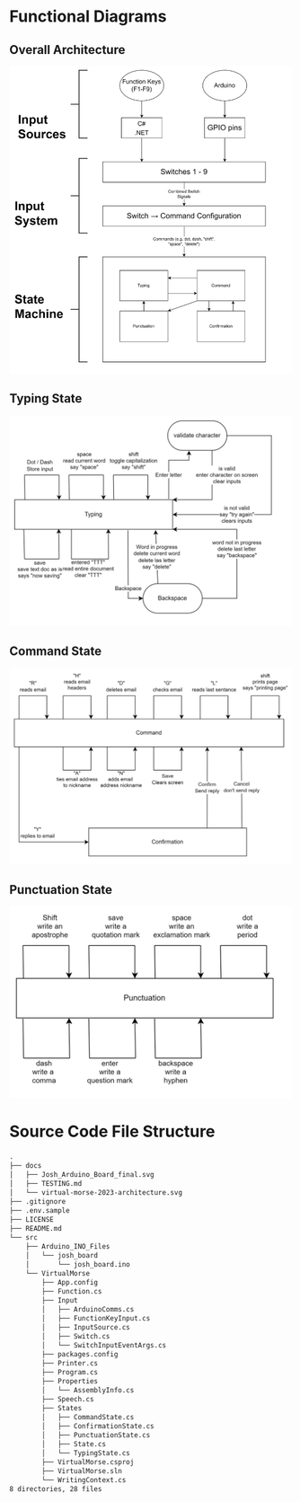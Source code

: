 # Functional Diagrams
## Overall Architecture
![diagram1](https://github.com/larueben/virtual-morse/blob/main/docs/pictures%20and%20sketches/Software%20diagram1.png)
## Typing State
![diagram2](https://github.com/larueben/virtual-morse/blob/main/docs/pictures%20and%20sketches/Software%20diagram2.png)
## Command State
![diagram3](https://github.com/larueben/virtual-morse/blob/main/docs/pictures%20and%20sketches/Software%20diagram3.png)
## Punctuation State
![diagram4](https://github.com/larueben/virtual-morse/blob/main/docs/pictures%20and%20sketches/Software%20diagram4.png)

# Source Code File Structure
```
.
├── docs
│   ├── Josh_Arduino_Board_final.svg
│   ├── TESTING.md
│   └── virtual-morse-2023-architecture.svg
├── .gitignore
├── .env.sample
├── LICENSE
├── README.md
└── src
    ├── Arduino_INO_Files
    │   └── josh_board
    │       └── josh_board.ino
    └── VirtualMorse
        ├── App.config
        ├── Function.cs
        ├── Input
        │   ├── ArduinoComms.cs
        │   ├── FunctionKeyInput.cs
        │   ├── InputSource.cs
        │   ├── Switch.cs
        │   └── SwitchInputEventArgs.cs
        ├── packages.config
        ├── Printer.cs
        ├── Program.cs
        ├── Properties
        │   └── AssemblyInfo.cs
        ├── Speech.cs
        ├── States
        │   ├── CommandState.cs
        │   ├── ConfirmationState.cs
        │   ├── PunctuationState.cs
        │   ├── State.cs
        │   └── TypingState.cs
        ├── VirtualMorse.csproj
        ├── VirtualMorse.sln
        └── WritingContext.cs
8 directories, 28 files
```